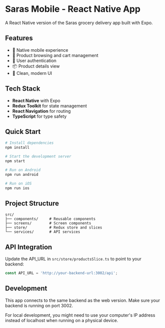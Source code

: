 # Saras Mobile - React Native App

A React Native version of the Saras grocery delivery app built with Expo.

## Features

- 📱 Native mobile experience
- 🛒 Product browsing and cart management
- 🔐 User authentication
- 📦 Product details view
- 🎨 Clean, modern UI

## Tech Stack

- **React Native** with Expo
- **Redux Toolkit** for state management
- **React Navigation** for routing
- **TypeScript** for type safety

## Quick Start

```bash
# Install dependencies
npm install

# Start the development server
npm start

# Run on Android
npm run android

# Run on iOS
npm run ios
```

## Project Structure

```
src/
├── components/     # Reusable components
├── screens/        # Screen components
├── store/          # Redux store and slices
└── services/       # API services
```

## API Integration

Update the API_URL in `src/store/productsSlice.ts` to point to your backend:

```typescript
const API_URL = 'http://your-backend-url:3002/api';
```

## Development

This app connects to the same backend as the web version. Make sure your backend is running on port 3002.

For local development, you might need to use your computer's IP address instead of localhost when running on a physical device.